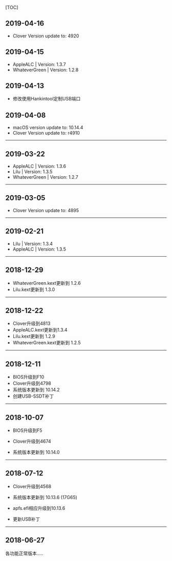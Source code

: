 [TOC]

## 2019-04-16
- Clover Version update to: 4920

## 2019-04-15
  - AppleALC | Version: 1.3.7
  - WhateverGreen | Version: 1.2.8

## 2019-04-13
  - 修改使用Hankintool定制USB端口

## 2019-04-08
  - macOS version update to: 10.14.4
  - Clover Version update to: r4910

--- 
## 2019-03-22

- AppleALC | Version: 1.3.6
- Lilu | Version: 1.3.5
- WhateverGreen | Version: 1.2.7


--- 
## 2019-03-05

- Clover Version update to: 4895


--- 
## 2019-02-21

- Lilu | Version: 1.3.4
- AppleALC | Version: 1.3.5


--- 
## 2018-12-29

- WhateverGreen.kext更新到 1.2.6
- Lilu.kext更新到 1.3.0



---

## 2018-12-22

- Clover升级到4813
- AppleALC.kext更新到1.3.4
- Lilu.kext更新到 1.2.9
- WhateverGreen.kext更新到 1.2.5

---
## 2018-12-11

- BIOS升级到F10
- Clover升级到4798
- 系统版本更新到 10.14.2
- 创建USB-SSDT补丁
---
## 2018-10-07

 - BIOS升级到F5

 - Clover升级到4674

 - 系统版本更新到 10.14.0

---
  ## 2018-07-12

 - Clover升级到4568

 - 系统版本更新到 10.13.6 (17G65)

 - apfs.efi相应升级到10.13.6

 - 更新USB补丁

---
## 2018-06-27
各功能正常版本.....


